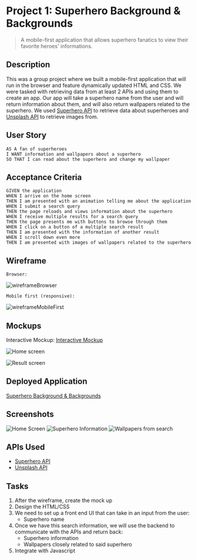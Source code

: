 # Project 1: Superhero Background & Backgrounds
> A mobile-first application that allows superhero fanatics to view their favorite heroes' informations.

## Description
This was a group project where we built a mobile-first application that will run in the browser and feature dynamically updated HTML and CSS. We were tasked with retrieving data from at least 2 APIs and using them to create an app. Our app will take a superhero name from the user and will return information about them, and will also return wallpapers related to the superhero. We used [Superhero API](https://superheroapi.com/index.html) to retrieve data about superheroes and [Unsplash API](https://unsplash.com/developers) to retrieve images from.

## User Story

```
AS A fan of superheroes
I WANT information and wallpapers about a superhero
SO THAT I can read about the superhero and change my wallpaper
```

## Acceptance Criteria

```
GIVEN the application
WHEN I arrive on the home screen
THEN I am presented with an animation telling me about the application
WHEN I submit a search query
THEN the page reloads and views information about the superhero
WHEN I receive multiple results for a search query
THEN the page presents me with buttons to browse through them
WHEN I click on a button of a multiple search result
THEN I am presented with the information of another result
WHEN I scroll down even more
THEN I am presented with images of wallpapers related to the superhero
```

## Wireframe
```
Browser:
```
![wireframeBrowser](assets/images/wireframeBrowser.png)
```
Mobile first (responsive):
```
![wireframeMobileFirst](assets/images/wireframeMobileFirst.png)

## Mockups
Interactive Mockup: [Interactive Mockup](https://xd.adobe.com/view/192bda5d-598a-4139-731f-c3254e11c316-6f1a/)

![Home screen](assets/images/home.png)

![Result screen](assets/images/searchResult.png)

## Deployed Application
[Superhero Background & Backgrounds](linkHere)

## Screenshots
![Home Screen](linkHere)
![Superhero Information](linkHere)
![Wallpapers from search](linkHere)

## APIs Used
* [Superhero API](https://superheroapi.com/index.html)
* [Unsplash API](https://unsplash.com/developers)


## Tasks
1) After the wireframe, create the mock up 
2) Design the HTML/CSS
3) We need to set up a front end UI that can take in an input from the user:
    * Superhero name
4) Once we have this search information, we will use the backend to communicate with the APIs and return back:
    * Superhero information
    * Wallpapers closely related to said superhero
5) Integrate with Javascript
